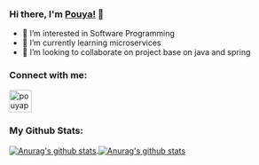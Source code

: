 ### Hi there, I'm [Pouya!](https://github.com/PouyaPouryaie) 👋
- 👀 I’m interested in Software Programming
- 🌱 I’m currently learning microservices
- 💞️ I’m looking to collaborate on project base on java and spring

<h3 align="left">Connect with me:</h3>
<p align="left">

<a href="https://linkedin.com/in/pouya-pouryaie" target="blank"><img align="center" src="https://img.icons8.com/color/48/000000/linkedin-circled--v1.png" alt="pouyapouryaie" height="40" width="40" /></a>
</p>

<h3 align="left">My Github Stats:</h3>
<p align="left">
  <a href="https://github.com/anuraghazra/github-readme-stats">
    <img align="center" src="https://github-readme-stats.vercel.app/api?username=pouyapouryaie&show_icons=true&include_all_commits=true&theme=radical" alt="Anurag's github stats" />
  </a>
  
  <a href="https://github.com/anuraghazra/github-readme-stats">
    <img align="center" src="https://github-readme-stats.vercel.app/api/top-langs/?username=pouyapouryaie&layout=compact&theme=radical" alt="Anurag's github stats" />
  </a>
</p>
 

<!---
PouyaPouryaie/PouyaPouryaie is a ✨ special ✨ repository because its `README.md` (this file) appears on your GitHub profile.
You can click the Preview link to take a look at your changes.
--->
